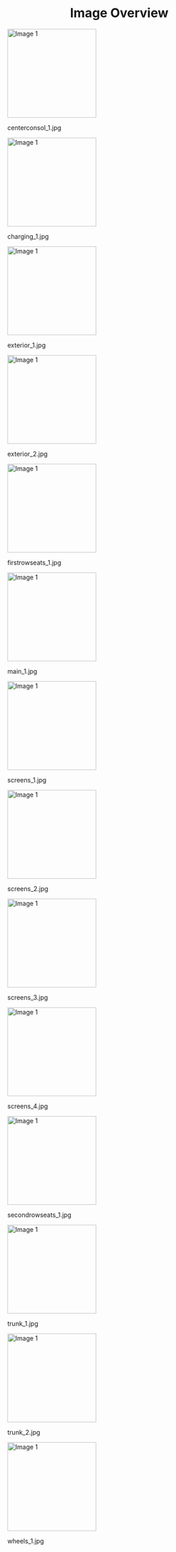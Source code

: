 <h1 style ="text-align: center;"> Image Overview </h1>
<div>
<div style="width="20%">
<img src="https://media.evkx.net/multimedia/models/bmw/ix3/ix3/centerconsol_1_xst.jpg" alt="Image 1" style="width: 200px;">
<p>centerconsol_1.jpg</p>
</div>
<div style="width="20%">
<img src="https://media.evkx.net/multimedia/models/bmw/ix3/ix3/charging_1_xst.jpg" alt="Image 1" style="width: 200px;">
<p>charging_1.jpg</p>
</div>
<div style="width="20%">
<img src="https://media.evkx.net/multimedia/models/bmw/ix3/ix3/exterior_1_xst.jpg" alt="Image 1" style="width: 200px;">
<p>exterior_1.jpg</p>
</div>
<div style="width="20%">
<img src="https://media.evkx.net/multimedia/models/bmw/ix3/ix3/exterior_2_xst.jpg" alt="Image 1" style="width: 200px;">
<p>exterior_2.jpg</p>
</div>
<div style="width="20%">
<img src="https://media.evkx.net/multimedia/models/bmw/ix3/ix3/firstrowseats_1_xst.jpg" alt="Image 1" style="width: 200px;">
<p>firstrowseats_1.jpg</p>
</div>
<div style="width="20%">
<img src="https://media.evkx.net/multimedia/models/bmw/ix3/ix3/main_1_xst.jpg" alt="Image 1" style="width: 200px;">
<p>main_1.jpg</p>
</div>
<div style="width="20%">
<img src="https://media.evkx.net/multimedia/models/bmw/ix3/ix3/screens_1_xst.jpg" alt="Image 1" style="width: 200px;">
<p>screens_1.jpg</p>
</div>
<div style="width="20%">
<img src="https://media.evkx.net/multimedia/models/bmw/ix3/ix3/screens_2_xst.jpg" alt="Image 1" style="width: 200px;">
<p>screens_2.jpg</p>
</div>
<div style="width="20%">
<img src="https://media.evkx.net/multimedia/models/bmw/ix3/ix3/screens_3_xst.jpg" alt="Image 1" style="width: 200px;">
<p>screens_3.jpg</p>
</div>
<div style="width="20%">
<img src="https://media.evkx.net/multimedia/models/bmw/ix3/ix3/screens_4_xst.jpg" alt="Image 1" style="width: 200px;">
<p>screens_4.jpg</p>
</div>
<div style="width="20%">
<img src="https://media.evkx.net/multimedia/models/bmw/ix3/ix3/secondrowseats_1_xst.jpg" alt="Image 1" style="width: 200px;">
<p>secondrowseats_1.jpg</p>
</div>
<div style="width="20%">
<img src="https://media.evkx.net/multimedia/models/bmw/ix3/ix3/trunk_1_xst.jpg" alt="Image 1" style="width: 200px;">
<p>trunk_1.jpg</p>
</div>
<div style="width="20%">
<img src="https://media.evkx.net/multimedia/models/bmw/ix3/ix3/trunk_2_xst.jpg" alt="Image 1" style="width: 200px;">
<p>trunk_2.jpg</p>
</div>
<div style="width="20%">
<img src="https://media.evkx.net/multimedia/models/bmw/ix3/ix3/wheels_1_xst.jpg" alt="Image 1" style="width: 200px;">
<p>wheels_1.jpg</p>
</div>
</div>
